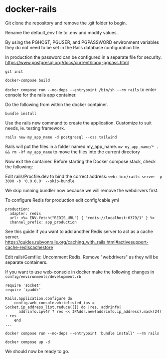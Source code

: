 # docker-rails

Git clone the repository and remove the .git folder to begin. 

Rename the default_env file to .env and modify values.

By using the PGHOST, PGUSER, and PGPASSWORD environment variables they do not need to be set in the Rails database configuration file.

In production the password can be configured in a separate file for security.
https://www.postgresql.org/docs/current/libpq-pgpass.html

`git init`

`docker-compose build`

`docker compose run --no-deps --entrypoint /bin/sh --rm rails` to enter console for the rails app container.

Do the following from within the docker container.

`bundle install`

Use the rails new command to create the application. Customize to suit needs, ie. testing framework.

`rails new my_app_name -d postgresql --css tailwind`

Rails will put the files in a folder named my_app_name. 
`mv my_app_name/* . && rm -Rf my_app_name` to move the files into the current directory

Now exit the container.
Before starting the Docker compose stack, check the following:

Edit rails/Procfile.dev to bind the correct address:
`web: bin/rails server -p 3000 -b '0.0.0.0' --skip-bundle`

We skip running bundler now because we will remove the webdirvers first.

To configure Redis for production edit config/cable.yml

```
production:
  adapter: redis
  url: <%= ENV.fetch("REDIS_URL") { "redis://localhost:6379/1" } %>
  channel_prefix: app_production
```

See this guide if you want to add another Redis server to act as a cache server.
https://guides.rubyonrails.org/caching_with_rails.html#activesupport-cache-rediscachestore

Edit rails/Gemfile:
Uncomment Redis.
Remove "webdrivers" as they will be separate containers.

If you want to use web-console in docker make the following changes in `config/environments/development.rb`

```
require 'socket'
require 'ipaddr'

Rails.application.configure do
	config.web_console.whitelisted_ips = Socket.ip_address_list.reduce([]) do |res, addrinfo|
	  addrinfo.ipv4? ? res << IPAddr.new(addrinfo.ip_address).mask(24) : res
	end
...
```
`docker compose run --no-deps --entrypoint 'bundle install' --rm rails`

`docker compose up -d`

We should now be ready to go.

